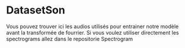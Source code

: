 # DatasetSon

Vous pouvez trouver ici les audios utilisés pour entrainer notre modèle avant la transformée de fourrier. Si vous voulez utiliser directement les spectrograms allez dans le repositorie Spectrogram
